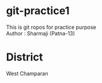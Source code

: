 # git-practice1
This is git ropos for practice purpose
<br>
Author : Sharmaji (Patna-13) 

# District
West Champaran